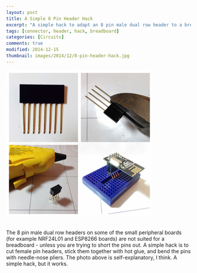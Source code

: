 ```yaml
---
layout: post
title: A Simple 8 Pin Header Hack
excerpt: "A simple hack to adapt an 8 pin male dual row header to a breadboard."
tags: [connector, header, hack, breadboard]
categories: [Circuits]
comments: true
modified: 2014-12-15
thumbnail: images/2014/12/8-pin-header-hack.jpg
---
```


![sensor data](/images/2014/12/8-pin-header-hack.jpg "8 Pin Header Hack")
<br />
<br />

The 8 pin male dual row headers on some of the small peripheral
boards (for example NRF24L01 and ESP8266 boards) are not suited for a
breadboard - unless you are trying to short the pins out. A simple
hack is to cut female pin headers, stick them together with hot glue,
and bend the pins with needle-nose pliers. The photo above is
self-explanatory, I think. A simple hack, but it works.
